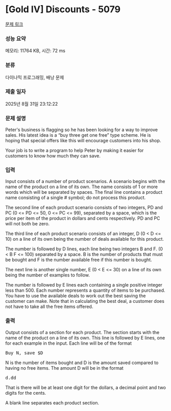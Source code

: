 # [Gold IV] Discounts - 5079 

[문제 링크](https://www.acmicpc.net/problem/5079) 

### 성능 요약

메모리: 11764 KB, 시간: 72 ms

### 분류

다이나믹 프로그래밍, 배낭 문제

### 제출 일자

2025년 8월 31일 23:12:22

### 문제 설명

<p>Peter's business is flagging so he has been looking for a way to improve sales. His latest idea is a “buy three get one free” type scheme. He is hoping that special offers like this will encourage customers into his shop.</p>

<p>Your job is to write a program to help Peter by making it easier for customers to know how much they can save.</p>

### 입력 

 <p>Input consists of a number of product scenarios. A scenario begins with the name of the product on a line of its own. The name consists of 1 or more words which will be separated by spaces. The final line contains a product name consisting of a single # symbol; do not process this product.</p>

<p>The second line of each product scenario consists of two integers, PD and PC (0 <= PD <= 50, 0 <= PC <= 99), separated by a space, which is the price per item of the product in dollars and cents respectively. PD and PC will not both be zero.</p>

<p>The third line of each product scenario consists of an integer, D (0 < D <= 10) on a line of its own being the number of deals available for this product.</p>

<p>The number is followed by D lines, each line being two integers B and F. (0 < B F <= 100) separated by a space. B is the number of products that must be bought and F is the number available free if this number is bought.</p>

<p>The next line is another single number, E (0 < E <= 30) on a line of its own being the number of examples to follow.</p>

<p>The number is followed by E lines each containing a single positive integer less than 500. Each number represents a quantity of items to be purchased. You have to use the available deals to work out the best saving the customer can make. Note that in calculating the best deal, a customer does not have to take all the free items offered.</p>

### 출력 

 <p>Output consists of a section for each product. The section starts with the name of the product on a line of its own. This line is followed by E lines, one for each example in the input. Each line will be of the format</p>

<pre>Buy N, save $D</pre>

<p>N is the number of items bought and D is the amount saved compared to having no free items. The amount D will be in the format</p>

<pre>d.dd</pre>

<p>That is there will be at least one digit for the dollars, a decimal point and two digits for the cents.</p>

<p>A blank line separates each product section.</p>

